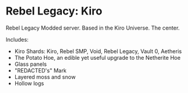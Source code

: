 # Rebel Legacy: Kiro
Rebel Legacy Modded server. Based in the Kiro Universe. The center.

Includes:
- Kiro Shards: Kiro, Rebel SMP, Void, Rebel Legacy, Vault 0, Aetheris
- The Potato Hoe, an edible yet useful upgrade to the Netherite Hoe
- Glass panels
- "REDACTED's" Mark
- Layered moss and snow
- Hollow logs